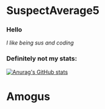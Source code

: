 # SuspectAverage5

### Hello

_I like being sus and coding_

### Definitely not my stats:

[![Anurag's GitHub stats](https://github-readme-stats.vercel.app/api?username=SuspectAverage5&theme=merko&show_icons=True&bg_color=DEG,blue,red,orange,white,grey&include_all_commits=True)](https://github.com/anuraghazra/github-readme-stats)

# Amogus
